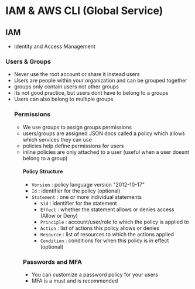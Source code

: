 # IAM & AWS CLI (Global Service)

## IAM
  - Identity and Access Management
  ### Users & Groups
  - Never use the root account or share it instead users
  - Users are people within your organization and can be grouped together
  - groups only contain users not other groups
  - Its not good practice, but users dont have to belong to a groups
  - Users can also belong to multiple groups
    ### Permissions
    - We use groups to assign groups permissions
    - users/groups are assigned JSON docs called a policy which allows which services they can use
    - policies help define permissions for users
    - inline policies are only attached to a user (useful when a user doesnt belong to a group)
      #### Policy Structure
      - `Version` : policy language version "2012-10-17"
      - `Id` : identifier for the policy (optional)
      - `Statement` : one or more individual statements
        - `Sid` : identifier for the statement
        - `Effect` : whether the statement allows or denies access (Allow or Deny)
        - `Principle` : account/user/role to which the policy is applied to
        - `Action` : list of actions this policy allows or denies
        - `Resource` : list of resources to which the actions applied
        - `Condition` : conditions for when this policy is in effect (optional)
      ### Passwords and MFA
        - You can customize a password policy for your users
        -  MFA is a must and is recommended
  

